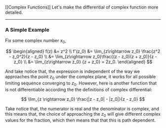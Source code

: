 [[Complex Functions]]
Let's make the differential of complex function more detailed. 

---
### **A Simple Example**

Fix some complex number $x_0$, 

$$
\begin{aligned}
    f(z) &= z^2
    \\
    f'(z_0) &= \lim_{z\rightarrow z_0} \frac{z^2 - z_0^2}{z - z_0}
    \\
    &= \lim_{z\rightarrow z_0}\frac{(z - z_0)(z + z_0)}{z - z_0}
    \\
    &= \lim_{z\rightarrow z_0} {z + z_0} = 2z_0. 
\end{aligned}
$$

And take notice that, the expression is independent of the way we approaches the point $z_0$ under the complex plane, it works for all possible limiting sequence converging to $z_0$. However, here is another function that is not differentiable according the the definitions of complex differential: 

$$
\lim_{z \rightarrow z_0} \frac{|z - z_0| - |z_0|}{z - z_0}
$$

Take notice that, the numerator is real and the denominator is complex, and this means that, the choice of approaching the $z_0$ will give different complex values for the fraction, which then means that that this is path dependent. 